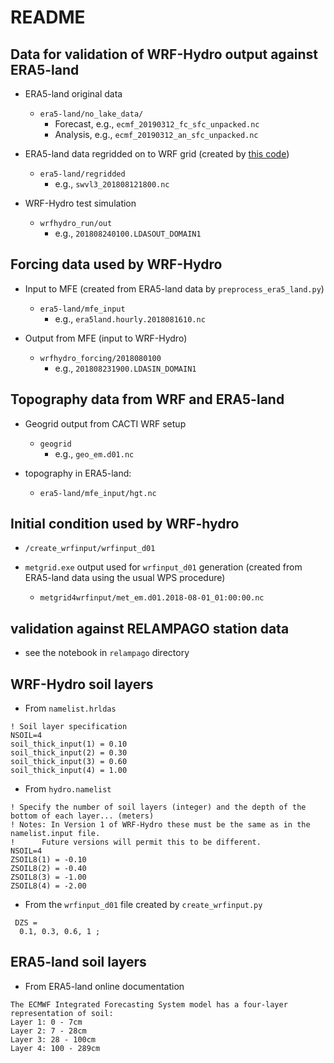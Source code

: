 # README

## Data for validation of WRF-Hydro output against ERA5-land

- ERA5-land original data
    - `era5-land/no_lake_data/`
        - Forecast, e.g., `ecmf_20190312_fc_sfc_unpacked.nc`
        - Analysis, e.g., `ecmf_20190312_an_sfc_unpacked.nc`

- ERA5-land data regridded on to WRF grid (created by [this code](https://code.arm.gov/lasso/lasso-cacti/regrid_era5land.git))
    - `era5-land/regridded`
        - e.g., `swvl3_201808121800.nc`

- WRF-Hydro test simulation
    - `wrfhydro_run/out`
        - e.g., `201808240100.LDASOUT_DOMAIN1`

## Forcing data used by WRF-Hydro

- Input to MFE (created from ERA5-land data by `preprocess_era5_land.py`)
    - `era5-land/mfe_input`
        - e.g., `era5land.hourly.2018081610.nc`

- Output from MFE (input to WRF-Hydro)
    - `wrfhydro_forcing/2018080100`
        - e.g., `201808231900.LDASIN_DOMAIN1`

## Topography data from WRF and ERA5-land

- Geogrid output from CACTI WRF setup
    - `geogrid`
        - e.g., `geo_em.d01.nc`

- topography in ERA5-land:
    - `era5-land/mfe_input/hgt.nc`

## Initial condition used by WRF-hydro

- `/create_wrfinput/wrfinput_d01`

- `metgrid.exe` output used for `wrfinput_d01` generation (created from ERA5-land data using the usual WPS procedure)
    - `metgrid4wrfinput/met_em.d01.2018-08-01_01:00:00.nc`

## validation against RELAMPAGO station data

- see the notebook in `relampago` directory 
## WRF-Hydro soil layers

- From `namelist.hrldas`

```
! Soil layer specification
NSOIL=4
soil_thick_input(1) = 0.10
soil_thick_input(2) = 0.30
soil_thick_input(3) = 0.60
soil_thick_input(4) = 1.00
```

- From `hydro.namelist`

```
! Specify the number of soil layers (integer) and the depth of the bottom of each layer... (meters)
! Notes: In Version 1 of WRF-Hydro these must be the same as in the namelist.input file.
!      Future versions will permit this to be different.
NSOIL=4
ZSOIL8(1) = -0.10
ZSOIL8(2) = -0.40
ZSOIL8(3) = -1.00
ZSOIL8(4) = -2.00
```

- From the `wrfinput_d01` file created by `create_wrfinput.py`

```
 DZS =
  0.1, 0.3, 0.6, 1 ;
```

## ERA5-land soil layers

- From ERA5-land online documentation

```
The ECMWF Integrated Forecasting System model has a four-layer representation of soil:
Layer 1: 0 - 7cm
Layer 2: 7 - 28cm
Layer 3: 28 - 100cm
Layer 4: 100 - 289cm
```

